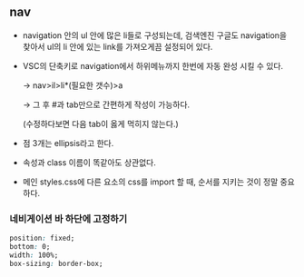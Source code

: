 ## nav

- navigation 안의 ul 안에 많은 li들로 구성되는데, 검색엔진 구글도 navigation을 찾아서 ul의 li 안에 있는 link를 가져오게끔 설정되어 있다.

- VSC의 단축키로 navigation에서 하위메뉴까지 한번에 자동 완성 시킬 수 있다.

  → nav>il>li\*(필요한 갯수)>a

  → 그 후 #과 tab만으로 간편하게 작성이 가능하다.

  (수정하다보면 다음 tab이 옳게 먹히지 않는다.)

- 점 3개는 ellipsis라고 한다.
- 속성과 class 이름이 똑같아도 상관없다.
- 메인 styles.css에 다른 요소의 css를 import 할 때, 순서를 지키는 것이 정말 중요하다.

### 네비게이션 바 하단에 고정하기

```css
position: fixed;
bottom: 0;
width: 100%;
box-sizing: border-box;
```
